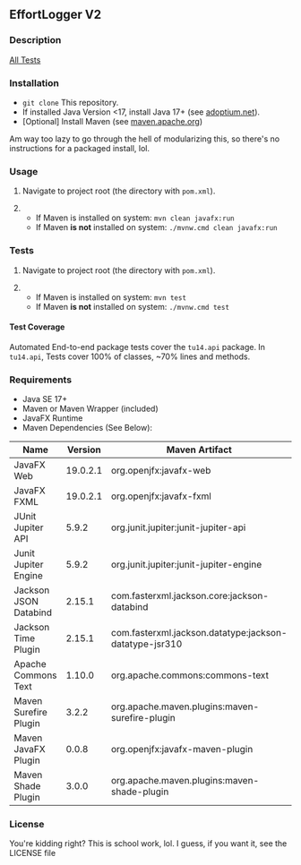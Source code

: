 ## EffortLogger V2

### Description
[All Tests](https://github.com/sverma89asu/EffortLoggerV2/actions/workflows/maven.yml/badge.svg)

### Installation
- `git clone` This repository.
- If installed Java Version <17, install Java 17+ (see [adoptium.net](https://adoptium.net)).
- [Optional] Install Maven (see [maven.apache.org](https://maven.apache.org/users/index.html))

Am way too lazy to go through the hell of modularizing this, so there's no instructions for a 
packaged install, lol.

### Usage
1. Navigate to project root (the directory with `pom.xml`).

2.  
   - If Maven is installed on system: `mvn clean javafx:run`
   - If Maven **is not** installed on system: `./mvnw.cmd clean javafx:run`

### Tests
1. Navigate to project root (the directory with `pom.xml`).

2.
   - If Maven is installed on system: `mvn test`
   - If Maven **is not** installed on system: `./mvnw.cmd test`

#### Test Coverage
Automated End-to-end package tests cover the `tu14.api` package.
In `tu14.api`, Tests cover 100% of classes, ~70% lines and methods.  

### Requirements
- Java SE 17+ 
- Maven or Maven Wrapper (included)
- JavaFX Runtime 
- Maven Dependencies (See Below):

| Name                  | Version  | Maven Artifact                                         |
|-----------------------|----------|--------------------------------------------------------|
| JavaFX Web            | 19.0.2.1 | org.openjfx:javafx-web                                 |
| JavaFX FXML           | 19.0.2.1 | org.openjfx:javafx-fxml                                |
| JUnit Jupiter API     | 5.9.2    | org.junit.jupiter:junit-jupiter-api                    |
| Junit Jupiter Engine  | 5.9.2    | org.junit.jupiter:junit-jupiter-engine                 |
| Jackson JSON Databind | 2.15.1   | com.fasterxml.jackson.core:jackson-databind            |
| Jackson Time Plugin   | 2.15.1   | com.fasterxml.jackson.datatype:jackson-datatype-jsr310 |
| Apache Commons Text   | 1.10.0   | org.apache.commons:commons-text                        | 
| Maven Surefire Plugin | 3.2.2    | org.apache.maven.plugins:maven-surefire-plugin         |
| Maven JavaFX Plugin   | 0.0.8    | org.openjfx:javafx-maven-plugin                        |
| Maven Shade Plugin    | 3.0.0    | org.apache.maven.plugins:maven-shade-plugin            |

### License
You're kidding right? This is school work, lol. I guess, if you want it, see the LICENSE file


